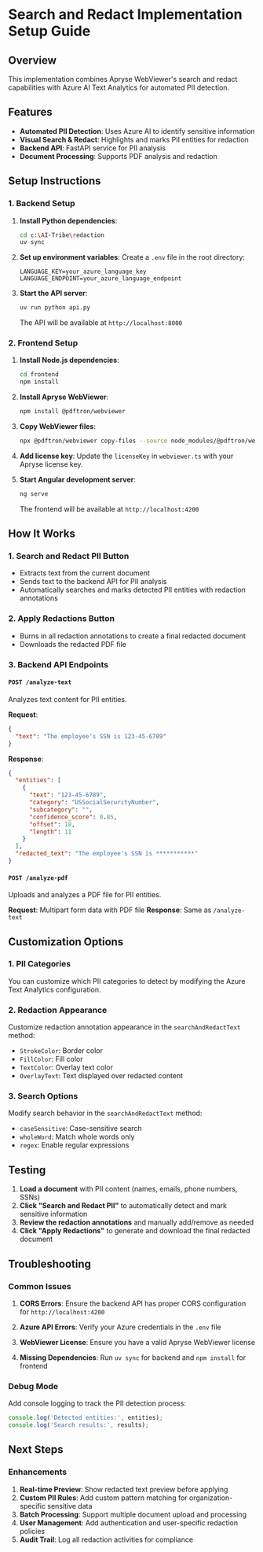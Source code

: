 # Search and Redact Implementation Setup Guide

## Overview
This implementation combines Apryse WebViewer's search and redact capabilities with Azure AI Text Analytics for automated PII detection.

## Features
- **Automated PII Detection**: Uses Azure AI to identify sensitive information
- **Visual Search & Redact**: Highlights and marks PII entities for redaction
- **Backend API**: FastAPI service for PII analysis
- **Document Processing**: Supports PDF analysis and redaction

## Setup Instructions

### 1. Backend Setup

1. **Install Python dependencies**:
   ```bash
   cd c:\AI-Tribe\redaction
   uv sync
   ```

2. **Set up environment variables**:
   Create a `.env` file in the root directory:
   ```
   LANGUAGE_KEY=your_azure_language_key
   LANGUAGE_ENDPOINT=your_azure_language_endpoint
   ```

3. **Start the API server**:
   ```bash
   uv run python api.py
   ```
   The API will be available at `http://localhost:8000`

### 2. Frontend Setup

1. **Install Node.js dependencies**:
   ```bash
   cd frontend
   npm install
   ```

2. **Install Apryse WebViewer**:
   ```bash
   npm install @pdftron/webviewer
   ```

3. **Copy WebViewer files**:
   ```bash
   npx @pdftron/webviewer copy-files --source node_modules/@pdftron/webviewer/lib --destination src/lib
   ```

4. **Add license key**:
   Update the `licenseKey` in `webviewer.ts` with your Apryse license key.

5. **Start Angular development server**:
   ```bash
   ng serve
   ```
   The frontend will be available at `http://localhost:4200`

## How It Works

### 1. Search and Redact PII Button
- Extracts text from the current document
- Sends text to the backend API for PII analysis
- Automatically searches and marks detected PII entities with redaction annotations

### 2. Apply Redactions Button
- Burns in all redaction annotations to create a final redacted document
- Downloads the redacted PDF file

### 3. Backend API Endpoints

#### `POST /analyze-text`
Analyzes text content for PII entities.

**Request**:
```json
{
  "text": "The employee's SSN is 123-45-6789"
}
```

**Response**:
```json
{
  "entities": [
    {
      "text": "123-45-6789",
      "category": "USSocialSecurityNumber",
      "subcategory": "",
      "confidence_score": 0.85,
      "offset": 18,
      "length": 11
    }
  ],
  "redacted_text": "The employee's SSN is ***********"
}
```

#### `POST /analyze-pdf`
Uploads and analyzes a PDF file for PII entities.

**Request**: Multipart form data with PDF file
**Response**: Same as `/analyze-text`

## Customization Options

### 1. PII Categories
You can customize which PII categories to detect by modifying the Azure Text Analytics configuration.

### 2. Redaction Appearance
Customize redaction annotation appearance in the `searchAndRedactText` method:
- `StrokeColor`: Border color
- `FillColor`: Fill color
- `TextColor`: Overlay text color
- `OverlayText`: Text displayed over redacted content

### 3. Search Options
Modify search behavior in the `searchAndRedactText` method:
- `caseSensitive`: Case-sensitive search
- `wholeWord`: Match whole words only
- `regex`: Enable regular expressions

## Testing

1. **Load a document** with PII content (names, emails, phone numbers, SSNs)
2. **Click "Search and Redact PII"** to automatically detect and mark sensitive information
3. **Review the redaction annotations** and manually add/remove as needed
4. **Click "Apply Redactions"** to generate and download the final redacted document

## Troubleshooting

### Common Issues

1. **CORS Errors**: Ensure the backend API has proper CORS configuration for `http://localhost:4200`

2. **Azure API Errors**: Verify your Azure credentials in the `.env` file

3. **WebViewer License**: Ensure you have a valid Apryse WebViewer license

4. **Missing Dependencies**: Run `uv sync` for backend and `npm install` for frontend

### Debug Mode
Add console logging to track the PII detection process:
```typescript
console.log('Detected entities:', entities);
console.log('Search results:', results);
```

## Next Steps

### Enhancements
1. **Real-time Preview**: Show redacted text preview before applying
2. **Custom PII Rules**: Add custom pattern matching for organization-specific sensitive data
3. **Batch Processing**: Support multiple document upload and processing
4. **User Management**: Add authentication and user-specific redaction policies
5. **Audit Trail**: Log all redaction activities for compliance